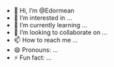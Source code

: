 - 👋 Hi, I’m @Edormean
- 👀 I’m interested in ...
- 🌱 I’m currently learning ...
- 💞️ I’m looking to collaborate on ...
- 📫 How to reach me ...
- 😄 Pronouns: ...
- ⚡ Fun fact: ...

<!---
Edormean/Edormean is a ✨ special ✨ repository because its `README.md` (this file) appears on your GitHub profile.
You can click the Preview link to take a look at your changes.
--->

